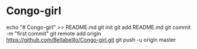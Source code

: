 # Congo-girl
echo "# Congo-girl" >> README.md
git init
git add README.md
git commit -m "first commit"
git remote add origin https://github.com/Bellabelllo/Congo-girl.git
git push -u origin master 
